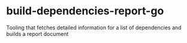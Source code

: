 # build-dependencies-report-go
Tooling that fetches detailed information for a list of dependencies and builds a report document
